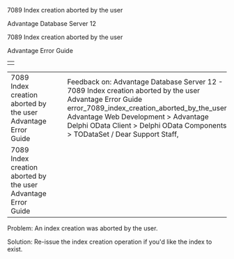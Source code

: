 7089 Index creation aborted by the user




Advantage Database Server 12  

7089 Index creation aborted by the user

Advantage Error Guide

|  |
| --- |
|  |

|  |  |  |  |  |
| --- | --- | --- | --- | --- |
| 7089 Index creation aborted by the user  Advantage Error Guide |  |  | Feedback on: Advantage Database Server 12 - 7089 Index creation aborted by the user Advantage Error Guide error\_7089\_index\_creation\_aborted\_by\_the\_user Advantage Web Development > Advantage Delphi OData Client > Delphi OData Components > TODataSet / Dear Support Staff, |  |
| 7089 Index creation aborted by the user  Advantage Error Guide |  |  |  |  |

Problem: An index creation was aborted by the user.

Solution: Re-issue the index creation operation if you'd like the index to exist.